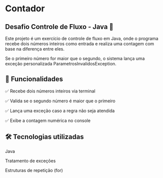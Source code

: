 # Contador

## Desafio Controle de Fluxo - Java 🚀
Este projeto é um exercício de controle de fluxo em Java, onde o programa recebe dois números inteiros como entrada e realiza uma contagem com base na diferença entre eles.

Se o primeiro número for maior que o segundo, o sistema lança uma exceção personalizada ParametrosInvalidosException.

## 📌 Funcionalidades
✅ Recebe dois números inteiros via terminal

✅ Valida se o segundo número é maior que o primeiro

✅ Lança uma exceção caso a regra não seja atendida

✅ Exibe a contagem numérica no console

## 🛠️ Tecnologias utilizadas
Java

Tratamento de exceções

Estruturas de repetição (for)